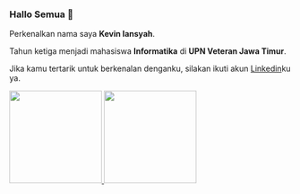 ### Hallo Semua 👋

Perkenalkan nama saya **Kevin Iansyah**.

Tahun ketiga menjadi mahasiswa **Informatika** di **UPN Veteran Jawa Timur**.

Jika kamu tertarik untuk berkenalan denganku, silakan ikuti akun [Linkedin](www.linkedin.com/in/kevin-iansyah-594138267)ku ya.
<!--
**KevinIansyah/KevinIansyah** is a ✨ _special_ ✨ repository because its `README.md` (this file) appears on your GitHub profile.

Here are some ideas to get you started:

- 🔭 I’m currently working on ...
- 🌱 I’m currently learning ...
- 👯 I’m looking to collaborate on ...
- 🤔 I’m looking for help with ...
- 💬 Ask me about ...
- 📫 How to reach me: ...
- 😄 Pronouns: ...
- ⚡ Fun fact: ...
-->

<p align="left">
<a href="https://github.com/KevinIansyah">
  <img height="165em" src="https://github-readme-stats-eight-theta.vercel.app/api?username=KevinIansyah&show_icons=true&theme=algolia&include_all_commits=true&count_private=true"/>
  <img height="165em" src="https://github-readme-stats-eight-theta.vercel.app/api/top-langs/?username=KevinIansyah&layout=compact&langs_count=8&theme=algolia"/>
</a>
</p>
